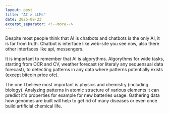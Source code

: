 ```yaml
---
layout: post
title: "AI > LLMs"
date: 2025-08-23
excerpt_separator: <!--more-->
---
```


Despite most people think that AI is chatbots and chatbots is the only AI, it is far from truth. Chatbot is interface like web-site you see now, also there other interfaces like api, messengers.

It is important to remember that AI is algorythms. Algorythms for wide tasks, starting from OCR and CV, weather forecast (or literaly any sequensual data forecast), to detecting patterns in any data where patterns potentially exists (except bitcoin price ofc).

The one I believe most important is physics and chemistry (including biology). Analyzing patterns in atomic structure of various elements it can predict it's properties for example for new batteries usage. Gathering data how genomes are built will help to get rid of many diseases or even once build artificial chemical life. 
